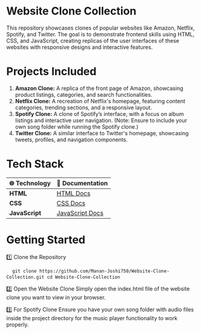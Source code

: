 # Website Clone Collection
This repository showcases clones of popular websites like Amazon, Netflix, Spotify, and Twitter. The goal is to demonstrate frontend skills using HTML, CSS, and JavaScript, creating replicas of the user interfaces of these websites with responsive designs and interactive features.

# Projects Included

1. **Amazon Clone:** A replica of the front page of Amazon, showcasing product listings, categories, and search functionalities.
2. **Netflix Clone:** A recreation of Netflix's homepage, featuring content categories, trending sections, and a responsive layout.
3. **Spotify Clone:** A clone of Spotify’s interface, with a focus on album listings and interactive user navigation. (Note: Ensure to include your own song folder while running the Spotify clone.)
4. **Twitter Clone:** A similar interface to Twitter's homepage, showcasing tweets, profiles, and navigation components.

# Tech Stack

| 🌐 Technology     | 📖 Documentation                                   |
|-------------------|----------------------------------------------------|
| **HTML**          | [HTML Docs](https://developer.mozilla.org/en-US/docs/Web/HTML) |
| **CSS**           | [CSS Docs](https://developer.mozilla.org/en-US/docs/Web/CSS)   |
| **JavaScript**    | [JavaScript Docs](https://developer.mozilla.org/en-US/docs/Web/JavaScript) |


# Getting Started

1️⃣ Clone the Repository
<pre> <code> git clone https://github.com/Manan-Joshi750/Website-Clone-Collection.git cd Website-Clone-Collection </code> </pre>

2️⃣ Open the Website Clone
Simply open the index.html file of the website clone you want to view in your browser.

3️⃣ For Spotify Clone
Ensure you have your own song folder with audio files inside the project directory for the music player functionality to work properly.
